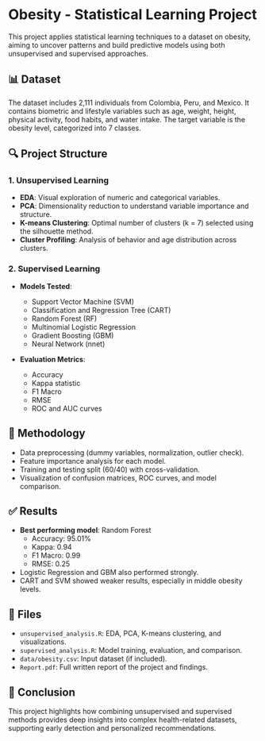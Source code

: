 # Obesity - Statistical Learning Project

This project applies statistical learning techniques to a dataset on obesity, aiming to uncover patterns and build predictive models using both unsupervised and supervised approaches.

## 📊 Dataset

The dataset includes 2,111 individuals from Colombia, Peru, and Mexico. It contains biometric and lifestyle variables such as age, weight, height, physical activity, food habits, and water intake. The target variable is the obesity level, categorized into 7 classes.

## 🔍 Project Structure

### 1. **Unsupervised Learning**

- **EDA**: Visual exploration of numeric and categorical variables.
- **PCA**: Dimensionality reduction to understand variable importance and structure.
- **K-means Clustering**: Optimal number of clusters (k = 7) selected using the silhouette method.
- **Cluster Profiling**: Analysis of behavior and age distribution across clusters.

### 2. **Supervised Learning**

- **Models Tested**:
  - Support Vector Machine (SVM)
  - Classification and Regression Tree (CART)
  - Random Forest (RF)
  - Multinomial Logistic Regression
  - Gradient Boosting (GBM)
  - Neural Network (nnet)

- **Evaluation Metrics**:
  - Accuracy
  - Kappa statistic
  - F1 Macro
  - RMSE
  - ROC and AUC curves

## 🧠 Methodology

- Data preprocessing (dummy variables, normalization, outlier check).
- Feature importance analysis for each model.
- Training and testing split (60/40) with cross-validation.
- Visualization of confusion matrices, ROC curves, and model comparison.

## ✅ Results

- **Best performing model**: Random Forest
  - Accuracy: 95.01%
  - Kappa: 0.94
  - F1 Macro: 0.99
  - RMSE: 0.25
- Logistic Regression and GBM also performed strongly.
- CART and SVM showed weaker results, especially in middle obesity levels.

## 📁 Files

- `unsupervised_analysis.R`: EDA, PCA, K-means clustering, and visualizations.
- `supervised_analysis.R`: Model training, evaluation, and comparison.
- `data/obesity.csv`: Input dataset (if included).
- `Report.pdf`: Full written report of the project and findings.

## 📌 Conclusion

This project highlights how combining unsupervised and supervised methods provides deep insights into complex health-related datasets, supporting early detection and personalized recommendations.
